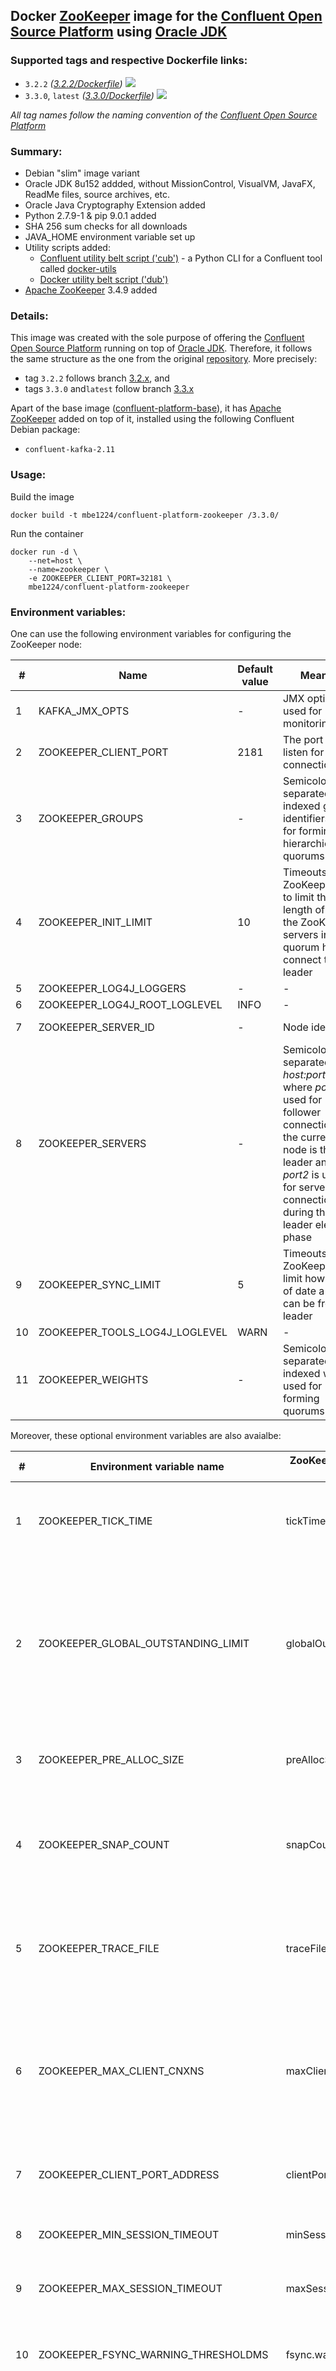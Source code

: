 ## Docker [ZooKeeper] image for the [Confluent Open Source Platform] using [Oracle JDK] ##

### Supported tags and respective Dockerfile links: ###

* ```3.2.2``` _\([3.2.2/Dockerfile]\)_
[![](https://images.microbadger.com/badges/image/mbe1224/confluent-platform-zookeeper:3.2.2.svg)](https://microbadger.com/images/mbe1224/confluent-platform-zookeeper:3.2.2 "")
* ```3.3.0```, ```latest``` _\([3.3.0/Dockerfile]\)_
[![](https://images.microbadger.com/badges/image/mbe1224/confluent-platform-zookeeper:3.3.0.svg)](https://microbadger.com/images/mbe1224/confluent-platform-zookeeper:3.3.0 "")

*All tag names follow the naming convention of the [Confluent Open Source Platform]*

### Summary: ###

- Debian "slim" image variant
- Oracle JDK 8u152 addded, without MissionControl, VisualVM, JavaFX, ReadMe files, source archives, etc.
- Oracle Java Cryptography Extension added
- Python 2.7.9-1 & pip 9.0.1 added
- SHA 256 sum checks for all downloads
- JAVA\_HOME environment variable set up
- Utility scripts added:
    - [Confluent utility belt script ('cub')] - a Python CLI for a Confluent tool called [docker-utils]
    - [Docker utility belt script ('dub')]
- [Apache ZooKeeper] 3.4.9 added

### Details: ### 

This image was created with the sole purpose of offering the [Confluent Open Source Platform] running on top of [Oracle JDK].
Therefore, it follows the same structure as the one from the original [repository]. More precisely:
- tag ```3.2.2``` follows branch [3.2.x], and 
- tags ```3.3.0``` and```latest``` follow branch [3.3.x]

Apart of the base image ([confluent-platform-base]), it has [Apache ZooKeeper] added on top of it, installed using the following Confluent Debian package:
- ```confluent-kafka-2.11```

### Usage: ###

Build the image
```shell
docker build -t mbe1224/confluent-platform-zookeeper /3.3.0/
```

Run the container
```shell
docker run -d \
    --net=host \
    --name=zookeeper \
    -e ZOOKEEPER_CLIENT_PORT=32181 \
    mbe1224/confluent-platform-zookeeper
```

### Environment variables: ###

One can use the following environment variables for configuring the ZooKeeper node:

| # | Name | Default value | Meaning | Comments |
|---|---|---|---|---|
| 1 | KAFKA\_JMX\_OPTS | - | JMX options used for monitoring | KAFKA\_OPTS should contain 'com.sun.management.jmxremote.rmi.port' property |
| 2 | ZOOKEEPER\_CLIENT\_PORT | 2181  | The port to listen for client connections | - |
| 3 | ZOOKEEPER\_GROUPS | - | Semicolon separated list of indexed group identifiers used for forming hierarchical quorums | Optional, used in ZooKeeper replicated scenarios |
| 4 | ZOOKEEPER\_INIT\_LIMIT | 10 | Timeouts ZooKeeper uses to limit the length of time the ZooKeeper servers in quorum have to connect to a leader | - |
| 5 | ZOOKEEPER\_LOG4J\_LOGGERS | - | - | - |
| 6 | ZOOKEEPER\_LOG4J\_ROOT\_LOGLEVEL | INFO | - | - |
| 7 | ZOOKEEPER\_SERVER\_ID | - | Node identifier | Required in ZooKeeper replicated scenarios |
| 8 | ZOOKEEPER\_SERVERS | - | Semicolon separated list of *host:port1:port2* where *port1* is used for follower connections, if the current node is the leader and *port2* is used for server connections during the leader election phase | - |
| 9 | ZOOKEEPER\_SYNC\_LIMIT | 5 | Timeouts ZooKeeper to limit how far out of date a server can be from a leader | - |
| 10 | ZOOKEEPER\_TOOLS\_LOG4J\_LOGLEVEL | WARN | - | - |
| 11 | ZOOKEEPER\_WEIGHTS | - | Semicolon separated list of indexed weights used for forming quorums | Optional, used in ZooKeeper replicated scenarios |

Moreover, these optional environment variables are also avaialbe:

| # | Environment variable name | ZooKeeper Configuration Parameter | Meaning | Default value |
|---|---|---|---|---|
| 1 | ZOOKEEPER\_TICK\_TIME | tickTime | The length of a single tick, which is the basic time unit used by ZooKeeper, as measured in milliseconds. It is used to regulate heartbeats, and timeouts | 2000 |
| 2 | ZOOKEEPER\_GLOBAL\_OUTSTANDING\_LIMIT | globalOutstandingLimit | Clients can submit requests faster than ZooKeeper can process them, especially if there are a lot of clients. To prevent ZooKeeper from running out of memory due to queued requests, ZooKeeper will throttle clients so that there is no more than globalOutstandingLimit outstanding requests in the system | 1000 |
| 3 | ZOOKEEPER\_PRE\_ALLOC\_SIZE | preAllocSize | To avoid seeks ZooKeeper allocates space in the transaction log file in blocks of preAllocSize kilobytes | 64M |
| 4 | ZOOKEEPER\_SNAP\_COUNT | snapCount | ZooKeeper logs transactions to a transaction log. After snapCount transactions are written to a log file a snapshot is started and a new transaction log file is created | 100000 |
| 5 | ZOOKEEPER\_TRACE\_FILE | traceFile | If this option is defined, requests will be will logged to a trace file named traceFile.year.month.day. Use of this option provides useful debugging information, but will impact performance | - |
| 6 | ZOOKEEPER\_MAX\_CLIENT\_CNXNS | maxClientCnxns | Limits the number of concurrent connections (at the socket level) that a single client, identified by IP address, may make to a single member of the ZooKeeper ensemble. This is used to prevent certain classes of DoS attacks, including file descriptor exhaustion | 60 |
| 7 | ZOOKEEPER\_CLIENT\_PORT\_ADDRESS | clientPortAddress | The address (ipv4, ipv6 or hostname) to listen for client connections; that is, the address that clients attempt to connect to | - |
| 8 | ZOOKEEPER\_MIN\_SESSION\_TIMEOUT | minSessionTimeout | The minimum session timeout in milliseconds that the server will allow the client to negotiate | 2 x tickTime |
| 9 | ZOOKEEPER\_MAX\_SESSION\_TIMEOUT | maxSessionTimeout | The maximum session timeout in milliseconds that the server will allow the client to negotiate | 20 x tickTime |
| 10 | ZOOKEEPER\_FSYNC\_WARNING\_THRESHOLDMS | fsync.warningthresholdms | A warning message will be output to the log whenever an fsync in the Transactional Log (WAL) takes longer than this value, in milliseconds | 1000 |
| 11 | ZOOKEEPER\_AUTOPURGE\_SNAP\_RETAIN\_COUNT | autopurge.snapRetainCount | When enabled, ZooKeeper auto purge feature retains the autopurge.snapRetainCount most recent snapshots and the corresponding transaction logs in the dataDir and dataLogDir respectively and deletes the rest. Minimum value is 3 | 3 |
| 12 | ZOOKEEPER\_AUTOPURGE\_PURGE\_INTERVAL | autopurge.purgeInterval | The time interval in hours for which the purge task has to be triggered. Set to a positive integer (1 and above) to enable the auto purging | 0 |
| 13 | ZOOKEEPER\_SYNC\_ENABLED | syncEnabled | The observers now log transaction and write snapshot to disk by default like the participants. This reduces the recovery time of the observers on restart. Set to "false" to disable this feature | true |
| 14 | ZOOKEEPER\_ELECTION\_ALG | electionAlg | Election implementation to use. A value of "0" corresponds to the original UDP-based version, "1" corresponds to the non-authenticated UDP-based version of fast leader election, "2" corresponds to the authenticated UDP-based version of fast leader election, and "3" corresponds to TCP-based version of fast leader election | 3 |
| 15 | ZOOKEEPER\_INIT\_LIMIT | initLimit | Amount of time, in ticks, to allow followers to connect and sync to a leader | - |
| 16 | ZOOKEEPER\_LEADER\_SERVES | leaderServes | Leader accepts client connections | yes |
| 17 | ZOOKEEPER\_SYNC\_LIMIT | syncLimit | Amount of time, in ticks, to allow followers to sync with ZooKeepe | - |
| 18 | ZOOKEEPER\_CNX\_TIMEOUT | cnxTimeout | Sets the timeout value for opening connections for leader election notifications. Only applicable if you are using electionAlg 3 | - |
| 19 | ZOOKEEPER\_FORCE\_SYNC | forceSync | Requires updates to be synced to media of the transaction log before finishing processing the update | - |
| 20 | ZOOKEEPER\_JUTE\_MAX\_BUFFER | jute.maxbuffer | It specifies the maximum size of the data that can be stored in a znode | 0xfffff |
| 21 | ZOOKEEPER\_SKIP\_ACL | skipACL | Skips ACL checks. This results in a boost in throughput, but opens up full access to the data tree to everyone | - |
| 22 | ZOOKEEPER\_QUORUM\_LISTEN\_ON\_ALL\_IPS | quorumListenOnAllIPs | When set to true the ZooKeeper server will listen for connections from its peers on all available IP addresses, and not only the address configured in the server list of the configuration file. It affects the connections handling the ZAB protocol and the Fast Leader Election protocol | false |

For more information, check the [Apache ZooKeeper's Official Documentation].

### Dual licensed under: ###

* [MIT License]
* [Oracle Binary Code License Agreement]

   [docker-utils]: <https://github.com/confluentinc/cp-docker-images/tree/master/java>
   [Confluent Open Source Platform]: <https://www.confluent.io/product/confluent-open-source/>
   [Apache ZooKeeper]: <https://zookeeper.apache.org/>   
   [Apache ZooKeeper's Official Documentation]: <http://zookeeper.apache.org/doc/trunk/zookeeperAdmin.html>
   [Oracle JDK]: <http://www.oracle.com/technetwork/java/javase/downloads/index.html>
   [ZooKeeper]: <https://zookeeper.apache.org/>   
   [3.2.2/Dockerfile]: <https://github.com/MihaiBogdanEugen/docker-confluent-platform-zookeeper/blob/master/3.2.2/Dockerfile>
   [3.3.0/Dockerfile]: <https://github.com/MihaiBogdanEugen/docker-confluent-platform-zookeeper/blob/master/3.3.0/Dockerfile>
   [Confluent utility belt script ('cub')]: <https://raw.githubusercontent.com/confluentinc/cp-docker-images/df0091f5437113d2764cabb7433eee25fba6a4b6/debian/base/include/cub>
   [Docker utility belt script ('dub')]: <https://raw.githubusercontent.com/confluentinc/cp-docker-images/df0091f5437113d2764cabb7433eee25fba6a4b6/debian/base/include/dub>  
   [repository]: <https://github.com/confluentinc/cp-docker-images>
   [3.2.x]: <https://github.com/confluentinc/cp-docker-images/tree/3.2.x>
   [3.3.x]: <https://github.com/confluentinc/cp-docker-images/tree/3.3.x>   
   [confluent-platform-base]: <https://hub.docker.com/r/mbe1224/confluent-platform-base/>
   [MIT License]: <https://raw.githubusercontent.com/MihaiBogdanEugen/docker-confluent-platform-zookeeper/master/LICENSE>
   [Oracle Binary Code License Agreement]: <https://raw.githubusercontent.com/MihaiBogdanEugen/docker-confluent-platform-zookeeper/master/Oracle_Binary_Code_License_Agreement%20for%20the%20Java%20SE%20Platform_Products_and_JavaFX>